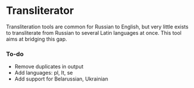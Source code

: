 # Transliterator

Transliteration tools are common for Russian to English, but very little exists to transliterate from Russian to several Latin languages at once. This tool aims at bridging this gap.

### To-do

* Remove duplicates in output
* Add languages: pl, lt, se
* Add support for Belarussian, Ukrainian